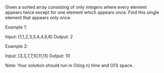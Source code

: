 
Given a sorted array consisting of only integers where every element appears twice except for one element which appears once. Find this single element that appears only once. 


Example 1:

Input: [1,1,2,3,3,4,4,8,8]
Output: 2



Example 2:

Input: [3,3,7,7,10,11,11]
Output: 10



Note:
Your solution should run in O(log n) time and O(1) space.

